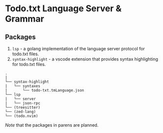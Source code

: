 # Todo.txt Language Server & Grammar

## Packages

1. `lsp` - a golang implementation of the language server protocol for todo.txt
files.
2. `syntax-highlight` - a vscode extension that provides syntax highlighting for
todo.txt files.

```plaintext
.
|
└── syntax-highlight
|   └── syntaxes
|       └── todo-txt.tmLanguage.json
└── lsp
|   └── server
|   └── json-rpc
└── (treesitter)
└── (zed-lang)
└── (todo.nvim)
```

*Note* that the packages in parens are planned.
